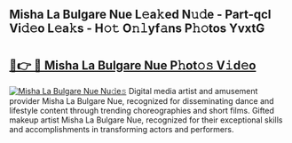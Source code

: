## Misha La Bulgare Nue L𝚎a𝚔ed N𝚞𝚍e - Part-qcI Vi𝚍𝚎o L𝚎a𝚔s - H𝚘𝚝 O𝚗𝚕yf𝚊ns P𝚑𝚘tos YvxtG

# <h2><a href="http://kf9c39.oniu.top/?m=Misha+La+Bulgare+Nue">🔗👉 🔴 Misha La Bulgare Nue P𝚑ot𝚘𝚜 V𝚒d𝚎o</a></h2>

[![Misha La Bulgare Nue Nu𝚍e𝚜](https://i.imgur.com/0qMVB7G.gif)](http://kf9c39.oniu.top/?m=Misha+La+Bulgare+Nue)
Digital media artist and amusement provider Misha La Bulgare Nue, recognized for disseminating dance and lifestyle content through trending choreographies and short films. Gifted makeup artist Misha La Bulgare Nue, recognized for their exceptional skills and accomplishments in transforming actors and performers.  
